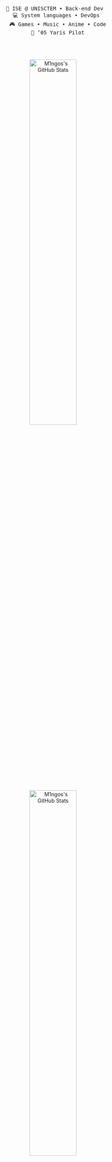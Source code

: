 <div align="center"> 
 <br><br> 
  <pre>    
    💼 ISE @ UNISCTEM • Back-end Dev   
    💻 System languages • DevOps  
    🎮 Games • Music • Anime • Code 
    🚗 ’05 Yaris Pilot 
  </pre> 
  <br><br> 
  <img src="https://github-readme-stats.vercel.app/api?username=M1ngos&theme=dark&show_icons=true&hide_border=true&count_private=true" alt="M1ngos's GitHub Stats" width="50%"  />
  <img src="https://streak-stats.demolab.com?user=M1ngos&theme=dark&hide_border=true" alt="M1ngos's GitHub Stats" width="50%"  /> 
<br><br><br>
</div>

